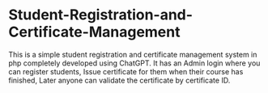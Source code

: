# Student-Registration-and-Certificate-Management
This is a simple student registration and certificate management system in php completely developed using ChatGPT. It has an Admin login where you can register students, Issue certificate for them when their course has finished, Later anyone can validate the certificate by certificate ID.
